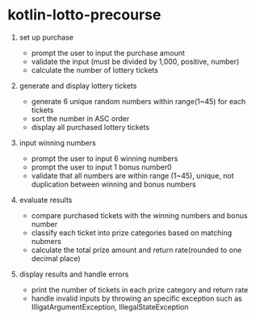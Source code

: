 # kotlin-lotto-precourse

1. set up purchase
    - prompt the user to input the purchase amount
    - validate the input (must be divided by 1,000, positive, number)
    - calculate the number of lottery tickets 

2. generate and display lottery tickets
    - generate 6 unique random numbers within range(1~45) for each tickets
    - sort the number in ASC order
    - display all purchased lottery tickets


3. input winning numbers
    - prompt the user to input 6 winning numbers
    - prompt the user to input 1 bonus number0
    - validate that all numbers are within range (1~45), unique, not duplication between winning and bonus numbers

4. evaluate results
    - compare purchased tickets with the winning numbers and bonus number
    - classify each ticket into prize categories based on matching nubmers
    - calculate the total prize amount and return rate(rounded to one decimal place)

5. display results and handle errors
    - print the number of tickets in each prize category and return rate
    - handle invalid inputs by throwing an specific exception such as IlligatArgumentException, IllegalStateException